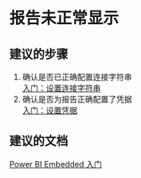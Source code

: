 <properties
    pageTitle="Report not displaying properly"
    description="报告未正常显示"
    service="microsoft.powerbi"
    resource="workspacecollections"
    authors="kasparks"
    displayOrder="2"
    selfHelpType="resource"
    supportTopicIds=""
    resourceTags=""
    productPesIds=""
    cloudEnvironments="public"
/>


# 报告未正常显示

## **建议的步骤**
1. 确认是否已正确配置连接字符串<br>
[入门：设置连接字符串](http://go.microsoft.com/fwlink/?LinkId=747073)
2. 确认是否为报告正确配置了凭据<br>
[入门：设置凭据](http://go.microsoft.com/fwlink/?LinkID=787531)

## **建议的文档**
[Power BI Embedded 入门](http://go.microsoft.com/fwlink/?LinkID=787532)



<!--HONumber=Jun16_HO5-->


